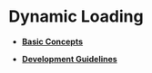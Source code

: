 # Dynamic Loading<a name="EN-US_TOPIC_0000001136290130"></a>

-   **[Basic Concepts](kernel-mini-extend-dynamic-loading-basic.md)**  

-   **[Development Guidelines](kernel-mini-extend-dynamic-loading-guide.md)**  


